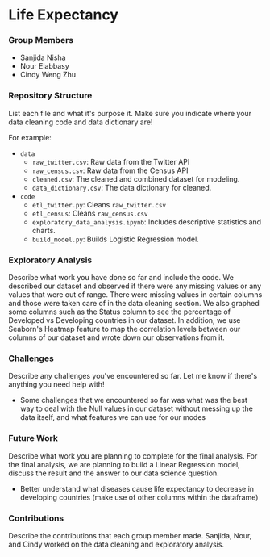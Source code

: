 # Life Expectancy

### Group Members
- Sanjida Nisha
- Nour Elabbasy
- Cindy Weng Zhu

### Repository Structure
List each file and what it's purpose it. Make sure you indicate where your data cleaning code and data dictionary are! 

For example:
- `data`
  - `raw_twitter.csv`: Raw data from the Twitter API
  - `raw_census.csv`: Raw data from the Census API
  - `cleaned.csv`: The cleaned and combined dataset for modeling. 
  - `data_dictionary.csv`: The data dictionary for cleaned. 
- `code`
  - `etl_twitter.py`: Cleans `raw_twitter.csv`
  - `etl_census`: Cleans `raw_census.csv`
  - `exploratory_data_analysis.ipynb`: Includes descriptive statistics and charts. 
  - `build_model.py`: Builds Logistic Regression model. 

### Exploratory Analysis
Describe what work you have done so far and include the code. 
We described our dataset and observed if there were any missing values or any values that were out of range. There were missing values in certain columns and those were taken care of in the data cleaning section. We also graphed some columns such as the Status column to see the percentage of Developed vs Developing countries in our dataset. In addition, we use Seaborn's Heatmap feature to map the correlation levels between our columns of our dataset and wrote down our observations from it.

### Challenges
Describe any challenges you've encountered so far. Let me know if there's anything you need help with!
* Some challenges that we encountered so far was what was the best way to deal with the Null values in our dataset without messing up the data itself, and what features we can use for our modes

### Future Work
Describe what work you are planning to complete for the final analysis.
For the final analysis, we are planning to build a Linear Regression model, discuss the result and the answer to our data science question.

* Better understand what diseases cause life expectancy to decrease in developing countries (make use of other columns within the dataframe)

### Contributions
Describe the contributions that each group member made.
Sanjida, Nour, and Cindy worked on the data cleaning and exploratory analysis.
